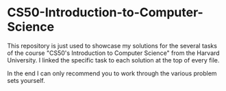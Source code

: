 # CS50-Introduction-to-Computer-Science
This repository is just used to showcase my solutions for the several tasks of the course "CS50's Introduction to Computer Science" from the Harvard University. 
I linked the specific task to each solution at the top of every file.

In the end I can only recommend you to work through the various problem sets yourself.
